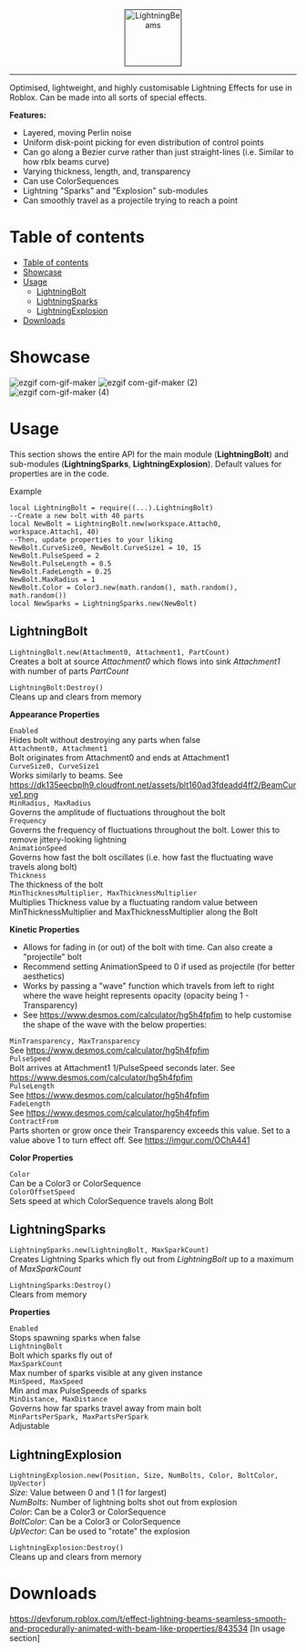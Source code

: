 
<div align="center">
    <a href="">
        <img src="https://user-images.githubusercontent.com/33347703/97248564-f9318600-17f9-11eb-83b7-238c6aa7a4e8.png" alt="LightningBeams" height="100" />
    </a>
</div>

<hr />

Optimised, lightweight, and highly customisable Lightning Effects for use in Roblox. Can be made into all sorts of special effects.

**Features:**

 - Layered, moving Perlin noise
 - Uniform disk-point picking for even distribution of control points
 - Can go along a Bezier curve rather than just straight-lines (i.e. Similar to how rblx beams curve)
 - Varying thickness, length, and, transparency
 - Can use ColorSequences
 - Lightning "Sparks" and "Explosion" sub-modules
 - Can smoothly travel as a projectile trying to reach a point

Table of contents
=============

<!--ts-->
   * [Table of contents](#table-of-contents)
   * [Showcase](#showcase)
   * [Usage](#usage)
      * [LightningBolt](#lightningbolt)
      * [LightningSparks](#lightningsparks)
      * [LightningExplosion](#lightningexplosion)
   * [Downloads](#downloads)
<!--te-->

Showcase
========

![ezgif com-gif-maker](https://user-images.githubusercontent.com/33347703/97609540-a3ccc300-1a0b-11eb-9b9a-a946163ed356.gif)
![ezgif com-gif-maker (2)](https://user-images.githubusercontent.com/33347703/97610440-c3b0b680-1a0c-11eb-8c1b-f5f423ab0168.gif)
![ezgif com-gif-maker (4)](https://user-images.githubusercontent.com/33347703/97610571-fb1f6300-1a0c-11eb-8db4-0138d1ff25ff.gif)

Usage
=====

This section shows the entire API for the main module (**LightningBolt**) and sub-modules (**LightningSparks**, **LightningExplosion**). Default values for properties are in the code.

Example
```
local LightningBolt = require((...).LightningBolt)
--Create a new bolt with 40 parts
local NewBolt = LightningBolt.new(workspace.Attach0, workspace.Attach1, 40)
--Then, update properties to your liking
NewBolt.CurveSize0, NewBolt.CurveSize1 = 10, 15
NewBolt.PulseSpeed = 2
NewBolt.PulseLength = 0.5
NewBolt.FadeLength = 0.25
NewBolt.MaxRadius = 1
NewBolt.Color = Color3.new(math.random(), math.random(), math.random())
local NewSparks = LightningSparks.new(NewBolt)
```

LightningBolt
-------------

``LightningBolt.new(Attachment0, Attachment1, PartCount)``\
Creates a bolt at source *Attachment0* which flows into sink *Attachment1* with number of parts *PartCount*

``LightningBolt:Destroy()``\
Cleans up and clears from memory

**Appearance Properties**

``Enabled``\
Hides bolt without destroying any parts when false\
``Attachment0, Attachment1``\
Bolt originates from Attachment0 and ends at Attachment1\
``CurveSize0, CurveSize1``\
Works similarly to beams. See https://dk135eecbplh9.cloudfront.net/assets/blt160ad3fdeadd4ff2/BeamCurve1.png \
``MinRadius, MaxRadius``\
Governs the amplitude of fluctuations throughout the bolt\
``Frequency``\
Governs the frequency of fluctuations throughout the bolt. Lower this to remove jittery-looking lightning\
``AnimationSpeed``\
Governs how fast the bolt oscillates (i.e. how fast the fluctuating wave travels along bolt)\
``Thickness``\
The thickness of the bolt\
``MinThicknessMultiplier, MaxThicknessMultiplier``\
Multiplies Thickness value by a fluctuating random value between MinThicknessMultiplier and MaxThicknessMultiplier along the Bolt

**Kinetic Properties**

 - Allows for fading in (or out) of the bolt with time. Can also create a "projectile" bolt
 - Recommend setting AnimationSpeed to 0 if used as projectile (for better aesthetics)
 - Works by passing a "wave" function which travels from left to right where the wave height represents opacity (opacity being 1 - Transparency)
 - See https://www.desmos.com/calculator/hg5h4fpfim to help customise the shape of the wave with the below properties:

``MinTransparency, MaxTransparency``\
See https://www.desmos.com/calculator/hg5h4fpfim \
``PulseSpeed``\
Bolt arrives at Attachment1 1/PulseSpeed seconds later. See https://www.desmos.com/calculator/hg5h4fpfim \
``PulseLength``\
See https://www.desmos.com/calculator/hg5h4fpfim \
``FadeLength``\
See https://www.desmos.com/calculator/hg5h4fpfim \
``ContractFrom``\
Parts shorten or grow once their Transparency exceeds this value. Set to a value above 1 to turn effect off. See https://imgur.com/OChA441

**Color Properties**

``Color``\
Can be a Color3 or ColorSequence\
``ColorOffsetSpeed``\
Sets speed at which ColorSequence travels along Bolt

LightningSparks
---------------

``LightningSparks.new(LightningBolt, MaxSparkCount)``\
Creates Lightning Sparks which fly out from *LightningBolt* up to a maximum of *MaxSparkCount*

``LightningSparks:Destroy()``\
Clears from memory

**Properties**

``Enabled``\
Stops spawning sparks when false\
``LightningBolt``\
Bolt which sparks fly out of\
``MaxSparkCount``\
Max number of sparks visible at any given instance\
``MinSpeed, MaxSpeed``\
Min and max PulseSpeeds of sparks\
``MinDistance, MaxDistance``\
Governs how far sparks travel away from main bolt\
``MinPartsPerSpark, MaxPartsPerSpark``\
Adjustable

LightningExplosion
------------------

``LightningExplosion.new(Position, Size, NumBolts, Color, BoltColor, UpVector)``\
*Size*: Value between 0 and 1 (1 for largest)\
*NumBolts*: Number of lightning bolts shot out from explosion\
*Color*: Can be a Color3 or ColorSequence\
*BoltColor*: Can be a Color3 or ColorSequence\
*UpVector*: Can be used to "rotate" the explosion

``LightningExplosion:Destroy()``\
Cleans up and clears from memory

Downloads
=========

https://devforum.roblox.com/t/effect-lightning-beams-seamless-smooth-and-procedurally-animated-with-beam-like-properties/843534
[In usage section]
